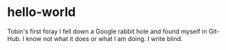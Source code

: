 # hello-world
Tobin's first foray
I fell down a Google rabbit hole and found myself in Git-Hub. I know not what it does or what I am doing. I write blind. 
